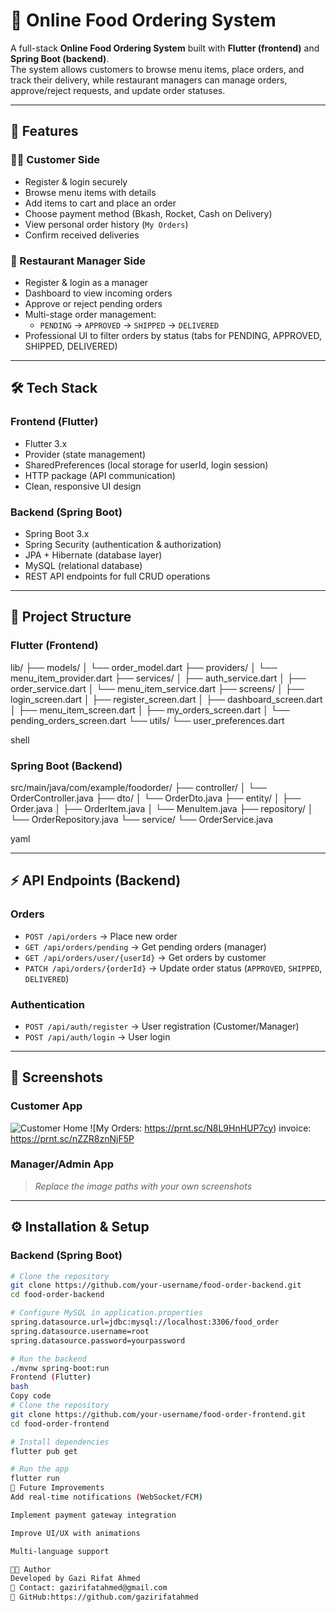 # 🍴 Online Food Ordering System  

A full-stack **Online Food Ordering System** built with **Flutter (frontend)** and **Spring Boot (backend)**.  
The system allows customers to browse menu items, place orders, and track their delivery, while restaurant managers can manage orders, approve/reject requests, and update order statuses.  

---

## 🚀 Features  

### 👨‍🍳 Customer Side
- Register & login securely  
- Browse menu items with details  
- Add items to cart and place an order  
- Choose payment method (Bkash, Rocket, Cash on Delivery)  
- View personal order history (`My Orders`)  
- Confirm received deliveries  

### 🏪 Restaurant Manager Side
- Register & login as a manager  
- Dashboard to view incoming orders  
- Approve or reject pending orders  
- Multi-stage order management:  
  - `PENDING` → `APPROVED` → `SHIPPED` → `DELIVERED`  
- Professional UI to filter orders by status (tabs for PENDING, APPROVED, SHIPPED, DELIVERED)  

---

## 🛠️ Tech Stack  

### Frontend (Flutter)
- Flutter 3.x  
- Provider (state management)  
- SharedPreferences (local storage for userId, login session)  
- HTTP package (API communication)  
- Clean, responsive UI design  

### Backend (Spring Boot)
- Spring Boot 3.x  
- Spring Security (authentication & authorization)  
- JPA + Hibernate (database layer)  
- MySQL (relational database)  
- REST API endpoints for full CRUD operations  

---

## 📂 Project Structure  

### Flutter (Frontend)
lib/
├── models/
│ └── order_model.dart
├── providers/
│ └── menu_item_provider.dart
├── services/
│ ├── auth_service.dart
│ ├── order_service.dart
│ └── menu_item_service.dart
├── screens/
│ ├── login_screen.dart
│ ├── register_screen.dart
│ ├── dashboard_screen.dart
│ ├── menu_item_screen.dart
│ ├── my_orders_screen.dart
│ └── pending_orders_screen.dart
└── utils/
└── user_preferences.dart

shell


### Spring Boot (Backend)
src/main/java/com/example/foodorder/
├── controller/
│ └── OrderController.java
├── dto/
│ └── OrderDto.java
├── entity/
│ ├── Order.java
│ ├── OrderItem.java
│ └── MenuItem.java
├── repository/
│ └── OrderRepository.java
└── service/
└── OrderService.java

yaml


---

## ⚡ API Endpoints (Backend)  

### Orders
- `POST /api/orders` → Place new order  
- `GET /api/orders/pending` → Get pending orders (manager)  
- `GET /api/orders/user/{userId}` → Get orders by customer  
- `PATCH /api/orders/{orderId}` → Update order status (`APPROVED`, `SHIPPED`, `DELIVERED`)  

### Authentication
- `POST /api/auth/register` → User registration (Customer/Manager)  
- `POST /api/auth/login` → User login  

---

## 📸 Screenshots  

### Customer App
![Customer Home](screenshots/customer_home.png)
![My Orders: https://prnt.sc/N8L9HnHUP7cy)
invoice: https://prnt.sc/nZZR8znNjF5P

### Manager/Admin App


> *Replace the image paths with your own screenshots*

---

## ⚙️ Installation & Setup  

### Backend (Spring Boot)
```bash
# Clone the repository
git clone https://github.com/your-username/food-order-backend.git
cd food-order-backend

# Configure MySQL in application.properties
spring.datasource.url=jdbc:mysql://localhost:3306/food_order
spring.datasource.username=root
spring.datasource.password=yourpassword

# Run the backend
./mvnw spring-boot:run
Frontend (Flutter)
bash
Copy code
# Clone the repository
git clone https://github.com/your-username/food-order-frontend.git
cd food-order-frontend

# Install dependencies
flutter pub get

# Run the app
flutter run
📖 Future Improvements
Add real-time notifications (WebSocket/FCM)

Implement payment gateway integration

Improve UI/UX with animations

Multi-language support

👨‍💻 Author
Developed by Gazi Rifat Ahmed
📧 Contact: gazirifatahmed@gmail.com
🔗 GitHub:https://github.com/gazirifatahmed
